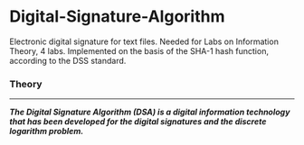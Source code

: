 # Digital-Signature-Algorithm

Electronic digital signature for text files. Needed for Labs on Information Theory, 4 labs. Implemented on the basis of the SHA-1 hash function, according to the DSS standard.

### Theory
--------------------------------------------------------------------------------------------------------------------------------------

***The Digital Signature Algorithm (DSA) is a digital information technology that has been developed for the digital signatures and the discrete logarithm problem.***
